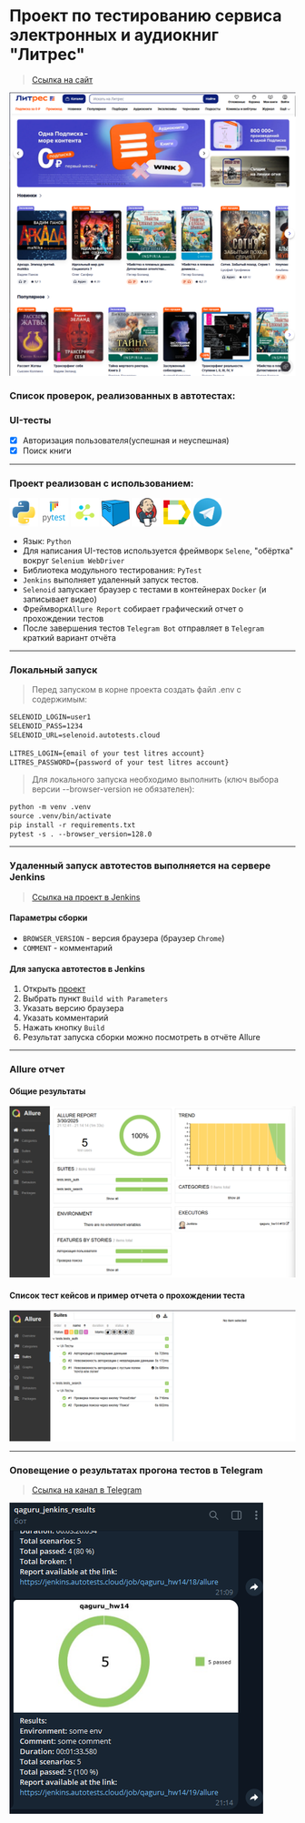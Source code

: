 # Проект по тестированию сервиса электронных и аудиокниг "Литрес"

> [Ссылка на сайт](https://www.litres.ru)

![This is an image](media/images/litres.png)

### Список проверок, реализованных в автотестах:

### UI-тесты
- [x] Авторизация пользователя(успешная и неуспешная)
- [x] Поиск книги

----
### Проект реализован с использованием:
<img src="media/icons/python-original.svg" width="50"> <img src="media/icons/pytest.png" width="50"> <img src="media/icons/selene.png" width="50"> <img src="media/icons/selenoid.png" width="50"> <img src="media/icons/jenkins.png" width="50"> <img src="media/icons/allure_report.png" width="50"> <img src="media/icons/tg.png" width="50">

- Язык: `Python`
- Для написания UI-тестов используется фреймворк `Selene`, "обёртка" вокруг `Selenium WebDriver`
- Библиотека модульного тестирования: `PyTest`
- `Jenkins` выполняет удаленный запуск тестов.
- `Selenoid` запускает браузер с тестами в контейнерах `Docker` (и записывает видео)
- Фреймворк`Allure Report` собирает графический отчет о прохождении тестов
- После завершения тестов `Telegram Bot` отправляет в `Telegram` краткий вариант отчёта

----
### Локальный запуск
> Перед запуском в корне проекта создать файл .env с содержимым:
```
SELENOID_LOGIN=user1
SELENOID_PASS=1234
SELENOID_URL=selenoid.autotests.cloud

LITRES_LOGIN={email of your test litres account}
LITRES_PASSWORD={password of your test litres account}

```

> Для локального запуска необходимо выполнить (ключ выбора версии --browser-version не обязателен):
```
python -m venv .venv
source .venv/bin/activate
pip install -r requirements.txt
pytest -s . --browser_version=128.0
```

----
### Удаленный запуск автотестов выполняется на сервере Jenkins
> [Ссылка на проект в Jenkins](https://jenkins.autotests.cloud/job/qaguru_hw14/)

#### Параметры сборки

- `BROWSER_VERSION` - версия браузера (браузер `Chrome`)
- `COMMENT` - комментарий


#### Для запуска автотестов в Jenkins

1. Открыть [проект](https://jenkins.autotests.cloud/job/qaguru_hw14/)
2. Выбрать пункт `Build with Parameters`
3. Указать версию браузера
4. Указать комментарий
5. Нажать кнопку `Build`
6. Результат запуска сборки можно посмотреть в отчёте Allure

----
### Allure отчет


#### Общие результаты

![This is an image](media/images/allure_report.png)
#### Список тест кейсов и пример отчета о прохождении теста

![This is an image](media/images/allure_report_steps.png)

----
### Оповещение о результатах прогона тестов в Telegram
> [Ссылка на канал в Telegram](https://t.me/qaguru_rybka_bot)

![This is an image](media/images/tg_bot.png)
